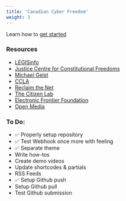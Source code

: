 ```yaml
---
title: 'Canadian Cyber Freedom'
weight: 3
---
```



Learn how to [get started](/how/getting-started/)

### Resources

- [LEGISinfo](https://www.parl.ca/legisinfo/)
- [Justice Centre for Constitutional Freedoms](https://www.jccf.ca/)
- [Michael Geist](https://www.michaelgeist.ca/)
- [CCLA](https://ccla.org/our-work/privacy/)
- [Reclaim the Net](https://reclaimthenet.org/)
- [The Citizen Lab](https://citizenlab.ca/)
- [Electronic Frontier Foundation](https://eff.org)
- [Open Media](https://openmedia.org/)

### To Do:
- ✅ Properly setup repository
- ✅ Test Webhook once more with feeling
- ✅ Separate theme
- Write how-tos
- Create demo videos
- Update shortcodes & partials
- RSS Feeds
- ✅ Setup Github push
- Setup Github pull
- Test Github submission

